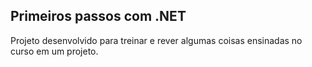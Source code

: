 ## Primeiros passos com .NET
Projeto desenvolvido para treinar e rever algumas coisas ensinadas no curso em um projeto.
